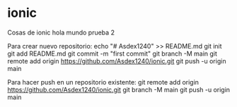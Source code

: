 # ionic
Cosas de ionic
hola mundo
prueba 2

Para crear nuevo repositorio:
echo "# Asdex1240" >> README.md
git init
git add README.md
git commit -m "first commit"
git branch -M main
git remote add origin https://github.com/Asdex1240/ionic.git
git push -u origin main

Para hacer push en un repositorio existente:
git remote add origin https://github.com/Asdex1240/ionic.git
git branch -M main
git push -u origin main